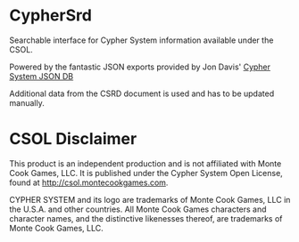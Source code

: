 # CypherSrd

Searchable interface for Cypher System information available under the CSOL.

Powered by the fantastic JSON exports provided by Jon Davis' [Cypher System JSON DB](https://github.com/Jon-Davis/Cypher-System-JSON-DB)

Additional data from the CSRD document is used and has to be updated manually.

# CSOL Disclaimer

This product is an independent production and is not affiliated with Monte Cook Games, LLC. 
It is published under the Cypher System Open License, found at http://csol.montecookgames.com.

CYPHER SYSTEM and its logo are trademarks of Monte Cook Games, LLC in the U.S.A. 
and other countries. All Monte Cook Games characters and character names, 
and the distinctive likenesses thereof, are trademarks of Monte Cook Games, LLC. 
